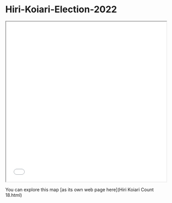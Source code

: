 # Hiri-Koiari-Election-2022

<iframe src="Ithaca-map.html" height="500" width="500"></iframe>

You can explore this map [as its own web page here](Hiri Koiari Count 18.html)
